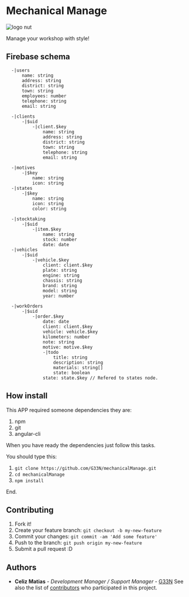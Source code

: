 # Mechanical Manage
![logo nut](https://firebasestorage.googleapis.com/v0/b/mechanicalmanage.appspot.com/o/git%2Fnut-01.png?alt=media&token=214c1c9d-2c45-4448-8637-9cc8288415db)

Manage your workshop with style!

## Firebase schema

```  
  -|users
      name: string
      address: string
      district: string
      town: string
      employees: number
      telephone: string
      email: string

  -|clients
      -|$uid
          -|client.$key
              name: string
              address: string
              district: string
              town: string
              telephone: string
              email: string

  -|motives
      -|$key
          name: string
          icon: string
  -|states
      -|$key
          name: string
          icon: string
          color: string

  -|stocktaking
      -|$uid
          -|item.$key
              name: string
              stock: number
              date: date
  -|vehicles
      -|$uid
          -|vehicle.$key
              client: client.$key
              plate: string
              engine: string
              chassis: string
              brand: string
              model: string
              year: number

  -|workOrders
      -|$uid
          -|order.$key
              date: date
              client: client.$key
              vehicle: vehicle.$key
              kilometers: number
              note: string
              motive: motive.$key
              -|todo
                  title: string
                  description: string
                  materials: string[]
                  state: boolean
              state: state.$key // Refered to states node.
```

## How install
This APP required someone dependencies they are:
1. npm
2. git
3. angular-cli


When you have ready the dependencies just follow this tasks.

You should type this:
1. `git clone https://github.com/G33N/mechanicalManage.git`
2. `cd mechanicalManage`
3. `npm install`

End.

## Contributing

1. Fork it!
2. Create your feature branch: `git checkout -b my-new-feature`
3. Commit your changes: `git commit -am 'Add some feature'`
4. Push to the branch: `git push origin my-new-feature`
5. Submit a pull request :D


## Authors

* **Celiz Matias** - *Development Manager / Support Manager* - [G33N](https://github.com/G33N)
See also the list of [contributors](https://github.com/G33N/mechanicalManage/contributors) who participated in this project.
